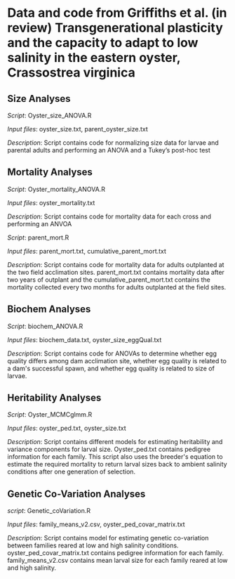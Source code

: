 # Data and code from Griffiths et al. (in review) Transgenerational plasticity and the capacity to adapt to low salinity in the eastern oyster, Crassostrea virginica

## Size Analyses
*Script*: Oyster_size_ANOVA.R

*Input files*: oyster_size.txt, parent_oyster_size.txt

*Description*: Script contains code for normalizing size data for larvae and parental adults and performing an ANOVA and a Tukey’s post-hoc test


## Mortality Analyses
*Script*: Oyster_mortality_ANOVA.R

*Input files*: oyster_mortality.txt

*Description*: Script contains code for mortality data for each cross and performing an ANVOA

*Script*: parent_mort.R

*Input files*: parent_mort.txt, cumulative_parent_mort.txt

*Description*: Script contains code for mortality data for adults outplanted at the two field acclimation sites. parent_mort.txt contains mortality data after two years of outplant and the cumulative_parent_mort.txt contains the mortality collected every two months for adults outplanted at the field sites.

## Biochem Analyses
*Script*: biochem_ANOVA.R

*Input files*: biochem_data.txt, oyster_size_eggQual.txt

*Description*: Script contains code for ANOVAs to determine whether egg quality differs among dam acclimation site, whether egg quality is related to a dam's successful spawn, and whether egg quality is related to size of larvae.

## Heritability Analyses
*Script*: Oyster_MCMCglmm.R

*Input files*: oyster_ped.txt, oyster_size.txt

*Description*: Script contains different models for estimating heritability and variance components for larval size. Oyster_ped.txt contains pedigree information for each family. This script also uses the breeder's equation to estimate the required mortality to return larval sizes back to ambient salinity conditions after one generation of selection.

## Genetic Co-Variation Analyses
*script*: Genetic_coVariation.R

*Input files*: family_means_v2.csv, oyster_ped_covar_matrix.txt

*Description*: Script contains model for estimating genetic co-variation between families reared at low and high salinity conditions. oyster_ped_covar_matrix.txt contains pedigree information for each family. family_means_v2.csv contains mean larval size for each family reared at low and high salinity. 
